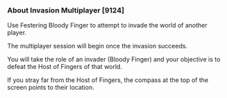### About Invasion Multiplayer [9124]

Use Festering Bloody Finger to attempt to invade the world of another player.

The multiplayer session will begin once the invasion succeeds.

You will take the role of an invader (Bloody Finger) and your objective is to defeat the Host of Fingers of that world.

If you stray far from the Host of Fingers, the compass at the top of the screen points to their location.